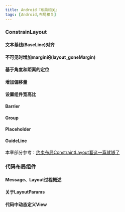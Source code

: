```yaml
---
title: Android『布局相关』
tags: [Android,布局相关]
---
```


### ConstrainLayout

#### 文本基线(BaseLine)对齐

#### 不可见时增加margin的(layout_goneMargin)

#### 基于角度和距离的定位

#### 增加偏移量

#### 设置组件宽高比

#### Barrier

#### Group

#### Placeholder

#### GuideLine

本章部分参考：[约束布局ConstraintLayout看这一篇就够了](<https://www.jianshu.com/p/17ec9bd6ca8a>)

### 代码布局组件

#### Message、Layout过程概述

#### 关于LayoutParams

#### 代码中动态定义View





